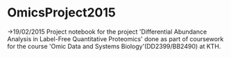 # OmicsProject2015
->19/02/2015 
Project notebook for the project 'Differential Abundance Analysis in Label-Free Quantitative Proteomics' done as part of coursework for the course 'Omic Data and Systems Biology'(DD2399/BB2490) at KTH. 
